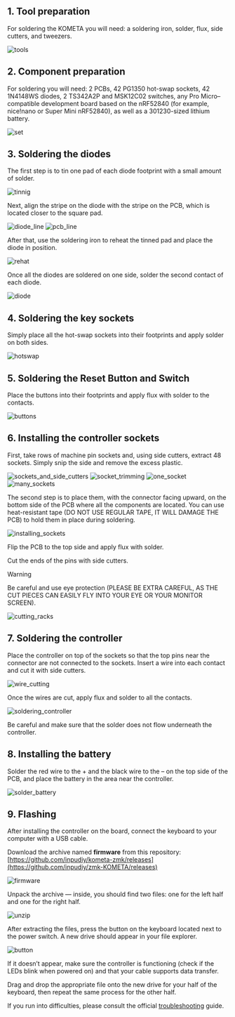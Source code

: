 ## 1. Tool preparation

For soldering the KOMETA you will need: a soldering iron, solder, flux, side cutters, and tweezers.

![tools](image/build/tools.jpg)

## 2. Component preparation

For soldering you will need: 2 PCBs, 42 PG1350 hot-swap sockets, 42 1N4148WS diodes, 2 TS342A2P and MSK12C02 switches, any Pro Micro–compatible development board based on the nRF52840 (for example, nice!nano or Super Mini nRF52840), as well as a 301230-sized lithium battery.

![set](image/build/set.jpg)

## 3. Soldering the diodes

The first step is to tin one pad of each diode footprint with a small amount of solder.

![tinnig](image/build/tinning_pads.jpg)

Next, align the stripe on the diode with the stripe on the PCB, which is located closer to the square pad.

![diode_line](image/build/diode_line.jpg)
![pcb_line](image/build/line_on_pcb.jpg)

After that, use the soldering iron to reheat the tinned pad and place the diode in position.

![rehat](image/build/reheat.jpg)

Once all the diodes are soldered on one side, solder the second contact of each diode.

![diode](image/build/soldered_diodes.jpg)

## 4. Soldering the key sockets

Simply place all the hot-swap sockets into their footprints and apply solder on both sides.

![hotswap](image/build/hotswap_soldering.jpg)

## 5. Soldering the Reset Button and Switch

Place the buttons into their footprints and apply flux with solder to the contacts.

![buttons](image/build/soldering_buttons.jpg)

## 6. Installing the controller sockets

First, take rows of machine pin sockets and, using side cutters, extract 48 sockets. Simply snip the side and remove the excess plastic.

![sockets_and_side_cutters](image/build/sockets_and_side_cutters.jpg)
![socket_trimming](image/build/socket_trimming.jpg)
![one_socket](image/build/one_socket.jpg)
![many_sockets](image/build/many_sockets.jpg)

The second step is to place them, with the connector facing upward, on the bottom side of the PCB where all the components are located. You can use heat-resistant tape (DO NOT USE REGULAR TAPE, IT WILL DAMAGE THE PCB) to hold them in place during soldering.

![installing_sockets](image/build/installing_sockets.jpg)

Flip the PCB to the top side and apply flux with solder.

Cut the ends of the pins with side cutters.

> [!WARNING]
> Be careful and use eye protection (PLEASE BE EXTRA CAREFUL, AS THE CUT PIECES CAN EASILY FLY INTO YOUR EYE OR YOUR MONITOR SCREEN).

![cutting_racks](image/build/cutting_racks.jpg)

## 7. Soldering the controller

Place the controller on top of the sockets so that the top pins near the connector are not connected to the sockets.
Insert a wire into each contact and cut it with side cutters.

![wire_cutting](image/build/wire_cutting.jpg)

Once the wires are cut, apply flux and solder to all the contacts.

![soldering_controller](image/build/soldering_controller.jpg)

Be careful and make sure that the solder does not flow underneath the controller.

## 8. Installing the battery

Solder the red wire to the + and the black wire to the – on the top side of the PCB, and place the battery in the area near the controller.

![solder_battery](image/build/solder_battery.jpg)

## 9. Flashing

After installing the controller on the board, connect the keyboard to your computer with a USB cable.

Download the archive named **firmware** from this repository: [https://github.com/inpudiy/kometa-zmk/releases](https://github.com/inpudiy/zmk-KOMETA/releases)

![firmware](image/build/fiwmare.png)

Unpack the archive — inside, you should find two files: one for the left half and one for the right half.

![unzip](image/build/unzip.png)

After extracting the files, press the button on the keyboard located next to the power switch. A new drive should appear in your file explorer.

![button](image/build/soldering_buttons.jpg)

If it doesn’t appear, make sure the controller is functioning (check if the LEDs blink when powered on) and that your cable supports data transfer.

Drag and drop the appropriate file onto the new drive for your half of the keyboard, then repeat the same process for the other half.

If you run into difficulties, please consult the official [troubleshooting](https://zmk.dev/docs/troubleshooting) guide.
